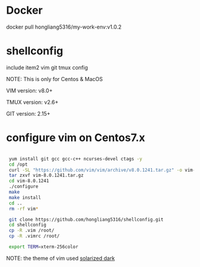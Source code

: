 # Docker

docker pull hongliang5316/my-work-env:v1.0.2

# shellconfig

include item2 vim git tmux config

NOTE: This is only for Centos & MacOS

VIM version: v8.0+

TMUX version: v2.6+

GIT version: 2.15+


# configure vim on Centos7.x

```bash

 yum install git gcc gcc-c++ ncurses-devel ctags -y
 cd /opt
 curl -SL "https://github.com/vim/vim/archive/v8.0.1241.tar.gz" -o vim-8.0.1241.tar.gz
 tar zxvf vim-8.0.1241.tar.gz
 cd vim-8.0.1241
 ./configure
 make
 make install
 cd ..
 rm -rf vim*

 git clone https://github.com/hongliang5316/shellconfig.git
 cd shellconfig
 cp -R .vim /root/
 cp -R .vimrc /root/

 export TERM=xterm-256color
```

NOTE: the theme of vim used [solarized dark](https://github.com/altercation/solarized)
